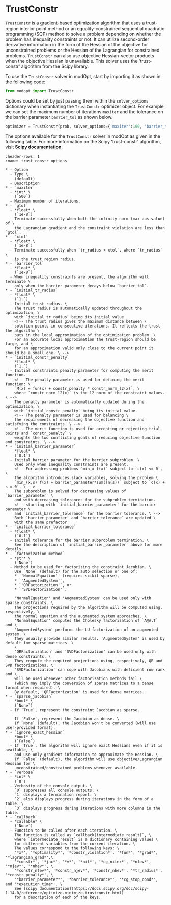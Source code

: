 # TrustConstr

`TrustConstr` is a gradient-based optimization algorithm that uses a trust-region 
interior point method or an equality-constrained sequential quadratic programming (SQP) 
method to solve a problem depending on whether the problem has inequality constraints or not.
It can utilize second-order derivative information in the form of the Hessian of the objective 
for unconstrained problems or the Hessian of the Lagrangian for constrained problems.
`TrustConstr` can also use objective Hessian-vector products when the 
objective Hessian is unavailable.
This solver uses the 'trust-constr' algorithm from the Scipy library.

To use the `TrustConstr` solver in modOpt, start by importing it as shown in the following code:

```py
from modopt import TrustConstr
```

Options could be set by just passing them within the `solver_options` dictionary when 
instantiating the `TrustConstr` optimizer object.
For example, we can set the maximum number of iterations `maxiter` 
and the tolerance on the barrier parameter `barrier_tol` as shown below.

```py
optimizer = TrustConstr(prob, solver_options={'maxiter':100, 'barrier_tol':1e-8})
```

The options available for the `TrustConstr` solver in modOpt as given in the following table.
For more information on the Scipy 'trust-constr' algorithm, visit
**[Scipy documentation](https://docs.scipy.org/doc/scipy/reference/optimize.minimize-trustconstr.html)**.

```{list-table} TrustConstr solver options
:header-rows: 1
:name: trust_constr_options

* - Option
  - Type \
    (default)
  - Description
* - `maxiter`
  - *int* \
    (`500`)
  - Maximum number of iterations.
* - `gtol`
  - *float* \
    (`1e-8`)
  - Terminate successfully when both the infinity norm (max abs value) of \
    the Lagrangian gradient and the constraint violation are less than `gtol`.
* - `xtol`
  - *float* \
    (`1e-8`)
  - Terminate successfully when `tr_radius < xtol`, where `tr_radius` \
    is the trust region radius.
* - `barrier_tol`
  - *float* \
    (`1e-8`)
  - When inequality constraints are present, the algorithm will terminate \
    only when the barrier parameter decays below `barrier_tol`. 
* - `initial_tr_radius`
  - *float* \
    (`1.`)
  - Initial trust radius. \
    The trust radius is automatically updated throughout the optimization, \
    with `initial_tr_radius` being its initial value.
    <!-- The trust radius gives the maximum distance between \
    solution points in consecutive iterations. It reflects the trust the algorithm \
    puts in the local approximation of the optimization problem. \
    For an accurate local approximation the trust-region should be large, and \
    for an approximation valid only close to the current point it should be a small one. \ -->
* - `initial_constr_penalty`
  - *float* \
    (`1.`)
  - Initial constraints penalty parameter for computing the merit function.
    <!-- The penalty parameter is used for defining the merit function: \
    `M(x) = fun(x) + constr_penalty * constr_norm_l2(x)`, \
    where `constr_norm_l2(x)` is the l2 norm of the constraint values. \ -->
    The penalty parameter is automatically updated during the optimization, \
    with `initial_constr_penalty` being its initial value.
    <!-- The penalty parameter is used for balancing \
    the requirements of decreasing the objective function and satisfying the constraints. \ -->  
    <!-- The merit function is used for accepting or rejecting trial points and `constr_penalty` \
    weights the two conflicting goals of reducing objective function and constraints. \ -->
* - `initial_barrier_parameter`
  - *float* \
    (`0.1`)
  - Initial barrier parameter for the barrier subproblem. \
    Used only when inequality constraints are present.
    <!-- For addressing problems `min_x f(x)` subject to `c(x) <= 0`, \
    the algorithm introduces slack variables, solving the problem \
    `min_(x,s) f(x) + barrier_parameter*sum(ln(s))` subject to `c(x) + s = 0`. \ -->
    The subproblem is solved for decreasing values of `barrier_parameter` \
    and with decreasing tolerances for the subproblem termination. 
    <!-- starting with `initial_barrier_parameter` for the barrier parameter \
    and `initial_barrier_tolerance` for the barrier tolerance. \ -->
    Both `barrier_parameter` and `barrier_tolerance` are updated \
    with the same prefactor.
* - `initial_barrier_tolerance`
  - *float* \
    (`0.1`)
  - Initial tolerance for the barrier subproblem termination. \
    See the description of `initial_barrier_parameter` above for more details.
* - `factorization_method`
  - *str* \
    (`None`)
  - Method to be used for factorizing the constraint Jacobian. \
    Use `None` (default) for the auto selection or one of:
    * `'NormalEquation'` (requires scikit-sparse), 
    * `'AugmentedSystem'`, 
    * `'QRFactorization'`, or 
    * `'SVDFactorization'`.

    'NormalEquation' and 'AugmentedSystem' can be used only with sparse constraints. \
    The projections required by the algorithm will be computed using, respectively, \
    the normal equation and the augmented system approaches. \
    'NormalEquation' computes the Cholesky factorization of `A@A.T` and \
    'AugmentedSystem' performs the LU factorization of an augmented system. \
    They usually provide similar results. 'AugmentedSystem' is used by default for sparse matrices. \
    \
    'QRFactorization' and 'SVDFactorization' can be used only with dense constraints. \
    They compute the required projections using, respectively, QR and SVD factorizations. \
    'SVDFactorization' can cope with Jacobians with deficient row rank and \
    will be used whenever other factorization methods fail \
    (which may imply the conversion of sparse matrices to a dense format when required). \
    By default, 'QRFactorization' is used for dense matrices.
* - `sparse_jacobian`
  - *bool* \
    (`None`)
  - If `True`, represent the constraint Jacobian as sparse. 

    If `False`, represent the Jacobian as dense. \
    If `None` (default), the Jacobian won't be converted (will use user-provided format).
* - `ignore_exact_hessian`
  - *bool* \
    (`False`)
  - If `True`, the algorithm will ignore exact Hessians even if it is available, \
    and use only gradient information to approximate the Hessian. \
    If `False` (default), the algorithm will use objective/Lagrangian Hessian for \
    unconstrained/constrained problems whenever available.
* - `verbose`
  - *int* \
    (`0`)
  - Verbosity of the console output. \
    `0` suppresses all console outputs. \
    `1` displays a termination report. \
    `2` also displays progress during iterations in the form of a table. \
    `3` displays progress during iterations with more columns in the table.
* - `callback`
  - *callable* \
    (`None`)
  - Function to be called after each iteration. \
    The function is called as `callback(intermediate_result)`, \
    where `intermediate_result` is a dictionary containing values \
    for different variables from the current iteration. \
    The values correspond to the following keys: \
    '*x*', '*optimality*', '*constr_violation*', '*fun*', '*grad*', '*lagrangian_grad*',\
    '*constr*', '*jac*', '*v*', '*nit*', '*cg_niter*', '*nfev*', '*njev*', '*nhev*', \
    '*constr_nfev*', '*constr_njev*', '*constr_nhev*', '*tr_radius*', '*constr_penalty*', \
    '*barrier_parameter*', '*barrier_tolerance*', '*cg_stop_cond*', and '*execution_time*'. \
    See [scipy documentation](https://docs.scipy.org/doc/scipy-1.14.0/reference/optimize.minimize-trustconstr.html)
    for a description of each of the keys.
```